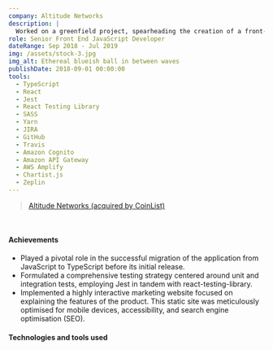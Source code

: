 ```yaml
---
company: Altitude Networks
description: |
  Worked on a greenfield project, spearheading the creation of a front-end application from the ground up. The project encompassed the development of a React web application, serving as an interface to present data from serverless Amazon Lambda functions. Notably, the application included a dashboard and various visualisation components. The company was acquired by CoinList.
role: Senior Front End JavaScript Developer
dateRange: Sep 2018 - Jul 2019
img: /assets/stock-3.jpg
img_alt: Ethereal blueish ball in between waves
publishDate: 2018-09-01 00:00:00
tools:
  - TypeScript
  - React
  - Jest
  - React Testing Library
  - SASS
  - Yarn
  - JIRA
  - GitHub
  - Travis
  - Amazon Cognito
  - Amazon API Gateway
  - AWS Amplify
  - Chartist.js
  - Zeplin
---
```


> [Altitude Networks (acquired by CoinList)](https://www.linkedin.com/company/altitude-networks)

<br />

#### Achievements

- Played a pivotal role in the successful migration of the application from JavaScript to TypeScript before its initial release.
- Formulated a comprehensive testing strategy centered around unit and integration tests, employing Jest in tandem with react-testing-library.
- Implemented a highly interactive marketing website focused on explaining the features of the product. This static site was meticulously optimised for mobile devices, accessibility, and search engine optimisation (SEO).

#### Technologies and tools used
